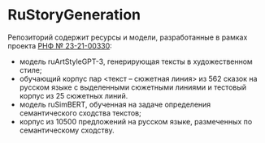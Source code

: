 # RuStoryGeneration
Репозиторий содержит ресурсы и модели, разработанные в рамках проекта [РНФ № 23-21-00330](https://rscf.ru/project/23-21-00330/):
- модель ruArtStyleGPT-3, генерирующая тексты в художественном стиле;
- обучающий корпус пар <текст – сюжетная линия> из 562 сказок на русском языке с выделенными сюжетными линиями и тестовый корпус из 25 сюжетных линий.
- модель ruSimBERT, обученная на задаче определения семантического сходства текстов;
- корпус из 10500 предложений на русском языке, размеченных по семантическому сходству.
